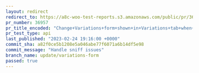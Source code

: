 ```yaml
---
layout: redirect
redirect_to: https://a8c-woo-test-reports.s3.amazonaws.com/public/pr/36957/api/index.html
pr_number: 36957
pr_title_encoded: "Change+Variations+form+shown+in+Variations+tab+when+there+are+no+variations+created"
pr_test_type: api
last_published: "2023-02-24 19:16:00 +0000"
commit_sha: a82f0ce5b1208e5a046abe77f6071a6b14df5e98
commit_message: "Handle sniff issues"
branch_name: update/variations-form
passed: true
---
```


